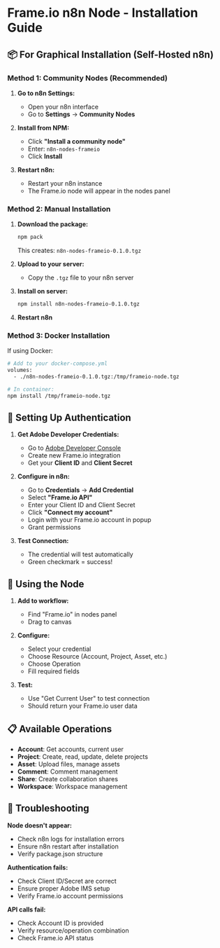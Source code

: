 # Frame.io n8n Node - Installation Guide

## 📦 For Graphical Installation (Self-Hosted n8n)

### Method 1: Community Nodes (Recommended)

1. **Go to n8n Settings:**
   - Open your n8n interface
   - Go to **Settings** → **Community Nodes**

2. **Install from NPM:**
   - Click **"Install a community node"**
   - Enter: `n8n-nodes-frameio`
   - Click **Install**

3. **Restart n8n:**
   - Restart your n8n instance
   - The Frame.io node will appear in the nodes panel

### Method 2: Manual Installation

1. **Download the package:**
   ```bash
   npm pack
   ```
   This creates: `n8n-nodes-frameio-0.1.0.tgz`

2. **Upload to your server:**
   - Copy the `.tgz` file to your n8n server

3. **Install on server:**
   ```bash
   npm install n8n-nodes-frameio-0.1.0.tgz
   ```

4. **Restart n8n**

### Method 3: Docker Installation

If using Docker:
```bash
# Add to your docker-compose.yml
volumes:
  - ./n8n-nodes-frameio-0.1.0.tgz:/tmp/frameio-node.tgz

# In container:
npm install /tmp/frameio-node.tgz
```

## 🔑 Setting Up Authentication

1. **Get Adobe Developer Credentials:**
   - Go to [Adobe Developer Console](https://developer.adobe.com/)
   - Create new Frame.io integration
   - Get your **Client ID** and **Client Secret**

2. **Configure in n8n:**
   - Go to **Credentials** → **Add Credential**
   - Select **"Frame.io API"**
   - Enter your Client ID and Client Secret
   - Click **"Connect my account"**
   - Login with your Frame.io account in popup
   - Grant permissions

3. **Test Connection:**
   - The credential will test automatically
   - Green checkmark = success!

## 🎯 Using the Node

1. **Add to workflow:**
   - Find "Frame.io" in nodes panel
   - Drag to canvas

2. **Configure:**
   - Select your credential
   - Choose Resource (Account, Project, Asset, etc.)
   - Choose Operation
   - Fill required fields

3. **Test:**
   - Use "Get Current User" to test connection
   - Should return your Frame.io user data

## 📋 Available Operations

- **Account**: Get accounts, current user
- **Project**: Create, read, update, delete projects
- **Asset**: Upload files, manage assets
- **Comment**: Comment management
- **Share**: Create collaboration shares
- **Workspace**: Workspace management

## 🐛 Troubleshooting

**Node doesn't appear:**
- Check n8n logs for installation errors
- Ensure n8n restart after installation
- Verify package.json structure

**Authentication fails:**
- Check Client ID/Secret are correct
- Ensure proper Adobe IMS setup
- Verify Frame.io account permissions

**API calls fail:**
- Check Account ID is provided
- Verify resource/operation combination
- Check Frame.io API status